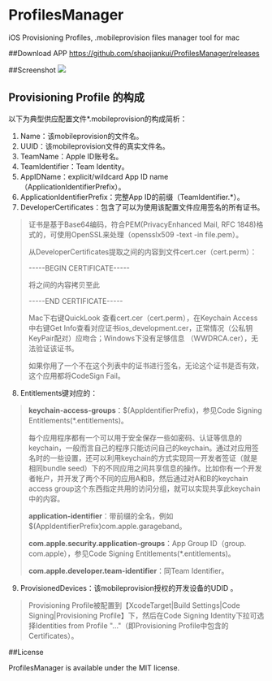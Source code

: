# ProfilesManager
iOS Provisioning Profiles, .mobileprovision files manager tool for mac

##Download APP
https://github.com/shaojiankui/ProfilesManager/releases

##Screenshot
![](https://raw.githubusercontent.com/shaojiankui/ProfilesManager/master/demo.png)

## Provisioning Profile 的构成
以下为典型供应配置文件*.mobileprovision的构成简析：

1. Name：该mobileprovision的文件名。
2. UUID：该mobileprovision文件的真实文件名。
3. TeamName：Apple ID账号名。
4. TeamIdentifier：Team Identity。
5. AppIDName：explicit/wildcard App ID name（ApplicationIdentifierPrefix）。
6. ApplicationIdentifierPrefix：完整App ID的前缀（TeamIdentifier.*）。
7. DeveloperCertificates：包含了可以为使用该配置文件应用签名的所有证书<data><array>。
> 证书是基于Base64编码，符合PEM(PrivacyEnhanced Mail, RFC 1848)格式的，可使用OpenSSL来处理（opensslx509 -text -in file.pem）。
> 
> 从DeveloperCertificates提取<data></data>之间的内容到文件cert.cer（cert.perm）：
> 
> -----BEGIN CERTIFICATE-----
> 
> 将<data></data>之间的内容拷贝至此
> 
> -----END CERTIFICATE-----
> 
> Mac下右键QuickLook 查看cert.cer（cert.perm），在Keychain Access中右键Get Info查看对应证书ios_development.cer，正常情况（公私钥KeyPair配对）应吻合；Windows下没有足够信息 （WWDRCA.cer），无法验证该证书。
> 
> 如果你用了一个不在这个列表中的证书进行签名，无论这个证书是否有效，这个应用都将CodeSign Fail。

8. Entitlements键<key>对应的<dict>：
> **keychain-access-groups**：$(AppIdentifierPrefix)，参见Code Signing Entitlements(*.entitlements)。
> 
> 每个应用程序都有一个可以用于安全保存一些如密码、认证等信息的keychain，一般而言自己的程序只能访问自己的keychain。通过对应用签名时的一些设置，还可以利用keychain的方式实现同一开发者签证（就是相同bundle seed）下的不同应用之间共享信息的操作。比如你有一个开发者帐户，并开发了两个不同的应用A和B，然后通过对A和B的keychain access group这个东西指定共用的访问分组，就可以实现共享此keychain中的内容。
> 
> **application-identifier**：带前缀的全名，例如$(AppIdentifierPrefix)com.apple.garageband。
> 
> **com.apple.security.application-groups**：App Group ID（group. com.apple），参见Code Signing Entitlements(*.entitlements)。
> 
> **com.apple.developer.team-identifier**：同Team Identifier。

9. ProvisionedDevices：该mobileprovision授权的开发设备的UDID <array>。
> Provisioning Profile被配置到【XcodeTarget|Build Settings|Code Signing|Provisioning Profile】下，然后在Code Signing Identity下拉可选择Identities from Profile "..."（即Provisioning Profile中包含的Certificates）。


##License

ProfilesManager is available under the MIT license.

